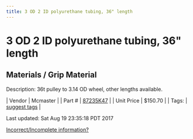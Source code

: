 ```yaml
---
title: 3 OD 2 ID polyurethane tubing, 36" length
---
```


# 3 OD 2 ID polyurethane tubing, 36" length
## Materials / Grip Material
Description: 	36t pulley to 3.14 OD wheel, other lengths available. 

| Vendor | Mcmaster | 
| Part # | [87235K47](https://www.mcmaster.com/#87235K47) | 
| Unit Price | $150.70 | 
| Tags: | [suggest tags](https://docs.google.com/forms/d/e/1FAIpQLSeWyY8v3RgOty-MyWmh9U0iivNYN_molChYyS-0U-o-kOAv_g/viewform) | 

Last updated: Sat Aug 19 23:35:18 PDT 2017

 [Incorrect/Incomplete information?](https://docs.google.com/forms/d/e/1FAIpQLSeWyY8v3RgOty-MyWmh9U0iivNYN_molChYyS-0U-o-kOAv_g/viewform)